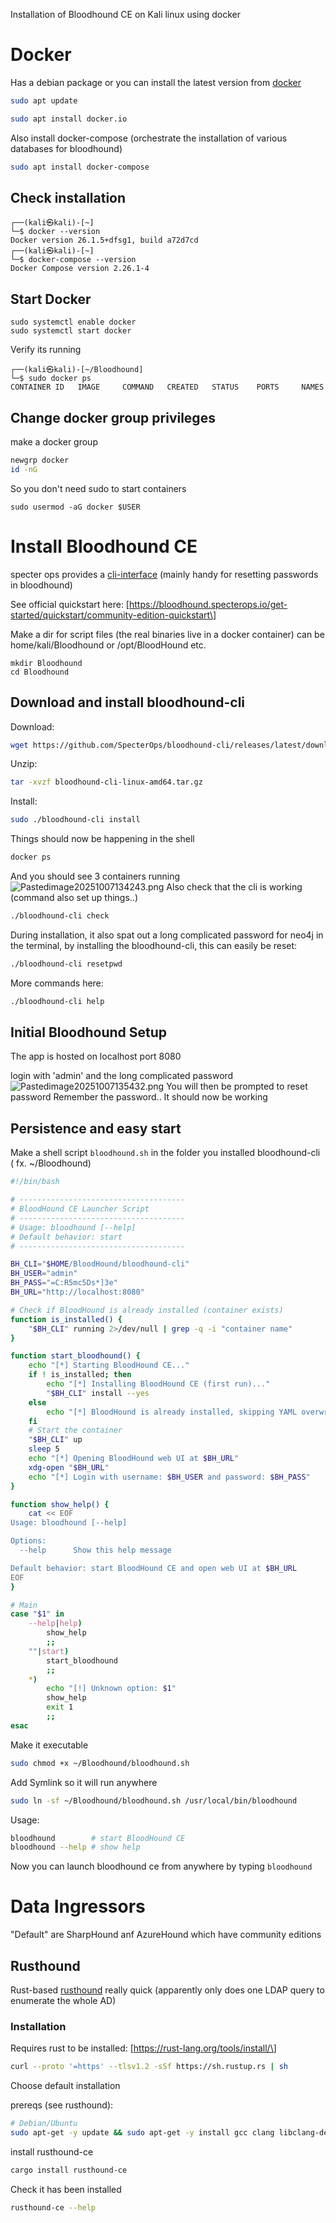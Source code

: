 Installation of Bloodhound CE on Kali linux using docker

# Docker

Has a debian package or you can install the latest version from [docker](https://docs.docker.com/desktop/setup/install/linux/)

``` bash
sudo apt update
```

``` bash
sudo apt install docker.io
```

Also install docker-compose (orchestrate the installation of various databases for bloodhound)

``` bash
sudo apt install docker-compose
```

## Check installation

    ┌──(kali㉿kali)-[~]
    └─$ docker --version        
    Docker version 26.1.5+dfsg1, build a72d7cd
    ┌──(kali㉿kali)-[~]
    └─$ docker-compose --version
    Docker Compose version 2.26.1-4

## Start Docker

    sudo systemctl enable docker
    sudo systemctl start docker

Verify its running

    ┌──(kali㉿kali)-[~/Bloodhound]
    └─$ sudo docker ps             
    CONTAINER ID   IMAGE     COMMAND   CREATED   STATUS    PORTS     NAMES

## Change docker group privileges

make a docker group

``` bash
newgrp docker
id -nG
```

So you don't need sudo to start containers

    sudo usermod -aG docker $USER

# Install Bloodhound CE

specter ops provides a [cli-interface](https://github.com/SpecterOps/bloodhound-cli/releases) (mainly handy for resetting passwords in bloodhound)

See official quickstart here:
\[https://bloodhound.specterops.io/get-started/quickstart/community-edition-quickstart\]

Make a dir for script files (the real binaries live in a docker container) can be home/kali/Bloodhound or /opt/BloodHound etc.

    mkdir Bloodhound
    cd Bloodhound

## Download and install bloodhound-cli

Download:

``` bash
wget https://github.com/SpecterOps/bloodhound-cli/releases/latest/download/bloodhound-cli-linux-amd64.tar.gz
```

Unzip:

``` bash
tar -xvzf bloodhound-cli-linux-amd64.tar.gz
```

Install:

``` bash
sudo ./bloodhound-cli install
```

Things should now be happening in the shell

``` bash
docker ps 
```

And you should see 3 containers running
<img src="Pasted image 20251007134243.png" class="wikilink"
alt="Pastedimage20251007134243.png" />
Also check that the cli is working (command also set up things..)

``` bash
./bloodhound-cli check
```

During installation, it also spat out a long complicated password for neo4j in the terminal, by installing the bloodhound-cli, this can easily be reset:

``` bash
./bloodhound-cli resetpwd
```

More commands here:

``` bash
./bloodhound-cli help
```

## Initial Bloodhound Setup

The app is hosted on localhost port 8080

login with 'admin' and the long complicated password
<img src="Pasted image 20251007135432.png" class="wikilink"
alt="Pastedimage20251007135432.png" />
You will then be prompted to reset password
Remember the password..
It should now be working

## Persistence and easy start

Make a shell script `bloodhound.sh` in the folder you installed bloodhound-cli ( fx. \~/Bloodhound)

``` bash
#!/bin/bash

# -------------------------------------
# BloodHound CE Launcher Script
# -------------------------------------
# Usage: bloodhound [--help]
# Default behavior: start
# -------------------------------------

BH_CLI="$HOME/BloodHound/bloodhound-cli"
BH_USER="admin"
BH_PASS="=C:R5mc5Ds*]3e"
BH_URL="http://localhost:8080"

# Check if BloodHound is already installed (container exists)
function is_installed() {
    "$BH_CLI" running 2>/dev/null | grep -q -i "container name"
}

function start_bloodhound() {
    echo "[*] Starting BloodHound CE..."
    if ! is_installed; then
        echo "[*] Installing BloodHound CE (first run)..."
        "$BH_CLI" install --yes
    else
        echo "[*] BloodHound is already installed, skipping YAML overwrite."
    fi
    # Start the container
    "$BH_CLI" up
    sleep 5
    echo "[*] Opening BloodHound web UI at $BH_URL"
    xdg-open "$BH_URL"
    echo "[*] Login with username: $BH_USER and password: $BH_PASS"
}

function show_help() {
    cat << EOF
Usage: bloodhound [--help]

Options:
  --help      Show this help message

Default behavior: start BloodHound CE and open web UI at $BH_URL
EOF
}

# Main
case "$1" in
    --help|help)
        show_help
        ;;
    ""|start)
        start_bloodhound
        ;;
    *)
        echo "[!] Unknown option: $1"
        show_help
        exit 1
        ;;
esac

```

Make it executable

``` bash
sudo chmod +x ~/Bloodhound/bloodhound.sh
```

Add Symlink so it will run anywhere

``` bash
sudo ln -sf ~/Bloodhound/bloodhound.sh /usr/local/bin/bloodhound
```

Usage:

``` bash
bloodhound        # start BloodHound CE
bloodhound --help # show help
```

Now you can launch bloodhound ce from anywhere by typing `bloodhound`

# Data Ingressors

"Default" are SharpHound anf AzureHound which have community editions

## Rusthound

Rust-based [rusthound](https://github.com/g0h4n/RustHound-CE) really quick (apparently only does one LDAP query to enumerate the whole AD)

### Installation

Requires rust to be installed: \[https://rust-lang.org/tools/install/\]

``` bash
curl --proto '=https' --tlsv1.2 -sSf https://sh.rustup.rs | sh
```

Choose default installation

prereqs (see rusthound):

``` bash
# Debian/Ubuntu
sudo apt-get -y update && sudo apt-get -y install gcc clang libclang-dev libgssapi-krb5-2 libkrb5-dev libsasl2-modules-gssapi-mit musl-tools gcc-mingw-w64-x86-64
```

install rusthound-ce

``` bash
cargo install rusthound-ce
```

Check it has been installed

``` bash
rusthound-ce --help
```
